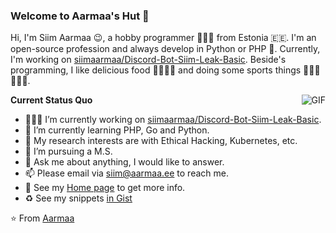 ### Welcome to Aarmaa's Hut 👋

Hi, I'm Siim Aarmaa 😉, a hobby programmer 👨🏻‍💻 from Estonia :estonia:. I'm an open-source profession and always develop in Python or PHP 🐍. Currently, I'm working on [siimaarmaa/Discord-Bot-Siim-Leak-Basic](https://github.com/siimaarmaa/Discord-Bot-Siim-Leak-Basic). Beside's programming, I like delicious food 🥗🥩🌮🍣 and doing some sports things 🏃⛹️‍♂️🏋🏼‍♂️.

  <img align="right" alt="GIF" src="https://media.giphy.com/media/iIqmM5tTjmpOB9mpbn/giphy.gif" />

**Current Status Quo**

- 👨🏻‍💻 I’m currently working on [siimaarmaa/Discord-Bot-Siim-Leak-Basic](https://github.com/siimaarmaa/Discord-Bot-Siim-Leak-Basic).
- 🌱 I’m currently learning PHP, Go and Python.
- 🤔 My research interests are with Ethical Hacking, Kubernetes, etc.
- 💼 I’m pursuing a M.S.
- 💬 Ask me about anything, I would like to answer.
- 📫 Please email via siim@aarmaa.ee to reach me.
- 👀 See my [Home page](https://aarmaa.ee) to get more info.
- :recycle: See my snippets [in Gist](https://gist.github.com/siimaarmaa)

⭐️ From [Aarmaa](https://github.com/siimaarmaa)
